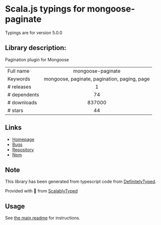 
# Scala.js typings for mongoose-paginate

Typings are for version 5.0.0

## Library description:
Pagination plugin for Mongoose

|                    |                 |
| ------------------ | :-------------: |
| Full name          | mongoose-paginate |
| Keywords           | mongoose, paginate, pagination, paging, page |
| # releases         | 1 |
| # dependents       | 74 |
| # downloads        | 837000 |
| # stars            | 44 |

## Links
- [Homepage](https://github.com/edwardhotchkiss/mongoose-paginate#readme)
- [Bugs](https://github.com/edwardhotchkiss/mongoose-paginate/issues)
- [Repository](https://github.com/edwardhotchkiss/mongoose-paginate)
- [Npm](https://www.npmjs.com/package/mongoose-paginate)
    


## Note
This library has been generated from typescript code from [DefinitelyTyped](https://definitelytyped.org).

Provided with :purple_heart: from [ScalablyTyped](https://github.com/oyvindberg/ScalablyTyped)

## Usage
See [the main readme](../../readme.md) for instructions.


